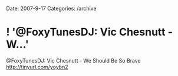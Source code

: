 Date: 2007-9-17
Categories: /archive

# ! '@FoxyTunesDJ: Vic Chesnutt - W…'

@FoxyTunesDJ: Vic Chesnutt - We Should Be So Brave http://tinyurl.com/yoybn2
